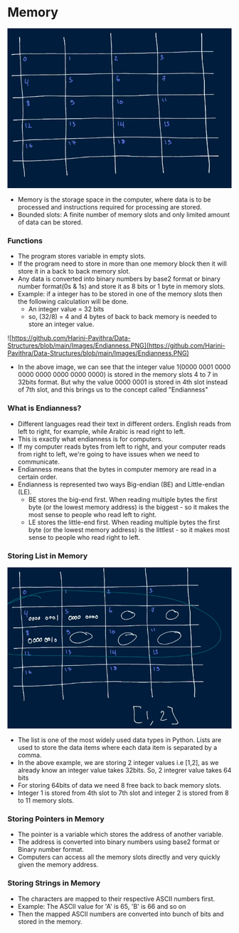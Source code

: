 # Memory 

![Memory](https://github.com/Harini-Pavithra/Data-Structures/blob/main/Images/Memory.PNG)

- Memory is the storage space in the computer, where data is to be processed and instructions required for processing are stored.
- Bounded slots: A finite number of memory slots and only limited amount of data can be stored.

### Functions
- The program stores variable in empty slots.
- If the program need to store in more than one memory block then it will store it in a back to back memory slot.
- Any data is converted into binary numbers by base2 format or binary number format(0s & 1s) and store it as 8 bits or 1 byte in memory slots.
- Example: if a integer has to be stored in one of the memory slots then the following calculation will be done.
   - An integer value = 32 bits
   - so, (32/8) = 4 and 4 bytes of back to back memory is needed to store an integer value.
   
![https://github.com/Harini-Pavithra/Data-Structures/blob/main/Images/Endianness.PNG](https://github.com/Harini-Pavithra/Data-Structures/blob/main/Images/Endianness.PNG)

- In the above image, we can see that the integer value 1(0000 0001 0000 0000 0000 0000 0000 0000) is stored in the memory slots 4 to 7 in 32bits format. But why the value 0000 0001
is stored in 4th slot instead of 7th slot, and this brings us to the concept called "Endianness"

### What is Endianness?
- Different languages read their text in different orders. English reads from left to right, for example, while Arabic is read right to left.
- This is exactly what endianness is for computers.
- If my computer reads bytes from left to right, and your computer reads from right to left, we're going to have issues when we need to communicate.
- Endianness means that the bytes in computer memory are read in a certain order.
- Endianness is represented two ways Big-endian (BE) and Little-endian (LE).
  - BE stores the big-end first. When reading multiple bytes the first byte (or the lowest memory address) is the biggest - so it makes the most sense to people who read left to right.
  - LE stores the little-end first. When reading multiple bytes the first byte (or the lowest memory address) is the littlest -  so it makes most sense to people who read right to left.

### Storing List in Memory

![List](https://github.com/Harini-Pavithra/Data-Structures/blob/main/Images/List.PNG)

- The list is one of the most widely used data types in Python. Lists are used to store the data items where each data item is separated by a comma.
- In the above example, we are storing 2 integer values i.e [1,2], as we already know an integer value takes 32bits. So, 2 integrer value takes 64 bits 
- For storing 64bits of data we need 8 free back to back memory slots.
- Integer 1 is stored from 4th slot to 7th slot and integer 2 is stored from 8 to 11 memory slots.

### Storing Pointers in Memory
- The pointer is a variable which stores the address of another variable.
- The address is converted into binary numbers using base2 format or Binary number format.
- Computers can access all the memory slots directly and very quickly given the memory address.

### Storing Strings in Memory
- The characters are mapped to their respective ASCII numbers first.
- Example: The ASCII value for 'A' is 65, 'B' is 66 and so on
- Then the mapped ASCII numbers are converted into bunch of bits and stored in the memory.
